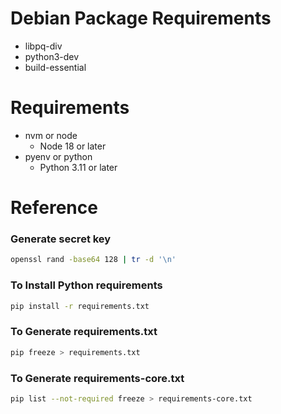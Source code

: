 # Debian Package Requirements

- libpq-div
- python3-dev
- build-essential

# Requirements

- nvm or node
  - Node 18 or later
- pyenv or python
  - Python 3.11 or later

# Reference

### Generate secret key

```bash
openssl rand -base64 128 | tr -d '\n'
```

### To Install Python requirements

```bash
pip install -r requirements.txt
```

### To Generate requirements.txt

```bash
pip freeze > requirements.txt
```

### To Generate requirements-core.txt

```bash
pip list --not-required freeze > requirements-core.txt
```
